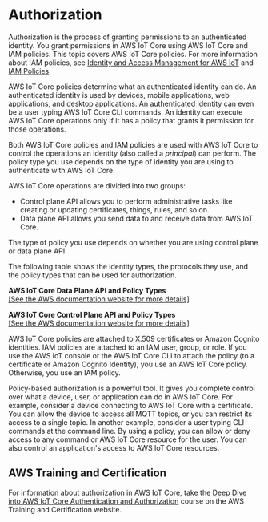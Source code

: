 # Authorization<a name="iot-authorization"></a>

Authorization is the process of granting permissions to an authenticated identity\. You grant permissions in AWS IoT Core using AWS IoT Core and IAM policies\. This topic covers AWS IoT Core policies\. For more information about IAM policies, see [Identity and Access Management for AWS IoT](security-iam.md) and [IAM Policies](iam-policies.md)\. 

AWS IoT Core policies determine what an authenticated identity can do\. An authenticated identity is used by devices, mobile applications, web applications, and desktop applications\. An authenticated identity can even be a user typing AWS IoT Core CLI commands\. An identity can execute AWS IoT Core operations only if it has a policy that grants it permission for those operations\.

Both AWS IoT Core policies and IAM policies are used with AWS IoT Core to control the operations an identity \(also called a *principal*\) can perform\. The policy type you use depends on the type of identity you are using to authenticate with AWS IoT Core\. 

AWS IoT Core operations are divided into two groups: 
+ Control plane API allows you to perform administrative tasks like creating or updating certificates, things, rules, and so on\.
+ Data plane API allows you send data to and receive data from AWS IoT Core\. 

The type of policy you use depends on whether you are using control plane or data plane API\.

The following table shows the identity types, the protocols they use, and the policy types that can be used for authorization\.


**AWS IoT Core Data Plane API and Policy Types**  
[\[See the AWS documentation website for more details\]](http://docs.aws.amazon.com/iot/latest/developerguide/iot-authorization.html)


**AWS IoT Core Control Plane API and Policy Types**  
[\[See the AWS documentation website for more details\]](http://docs.aws.amazon.com/iot/latest/developerguide/iot-authorization.html)

AWS IoT Core policies are attached to X\.509 certificates or Amazon Cognito identities\. IAM policies are attached to an IAM user, group, or role\. If you use the AWS IoT console or the AWS IoT Core CLI to attach the policy \(to a certificate or Amazon Cognito Identity\), you use an AWS IoT Core policy\. Otherwise, you use an IAM policy\.

Policy\-based authorization is a powerful tool\. It gives you complete control over what a device, user, or application can do in AWS IoT Core\. For example, consider a device connecting to AWS IoT Core with a certificate\. You can allow the device to access all MQTT topics, or you can restrict its access to a single topic\. In another example, consider a user typing CLI commands at the command line\. By using a policy, you can allow or deny access to any command or AWS IoT Core resource for the user\. You can also control an application's access to AWS IoT Core resources\. 

## AWS Training and Certification<a name="iot-authorization-training"></a>

For information about authorization in AWS IoT Core, take the [Deep Dive into AWS IoT Core Authentication and Authorization](https://www.aws.training/Details/Curriculum?id=42335) course on the AWS Training and Certification website\.